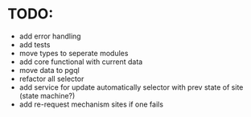 # TODO:
 - add error handling
 - add tests
 - move types to seperate modules
 - add core functional with current data
 - move data to pgql
 - refactor all selector
 - add service for update automatically selector with prev state of site (state machine?)
 - add re-request mechanism sites if one fails
